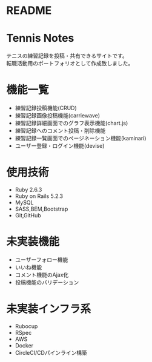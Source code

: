 # README

# Tennis Notes
テニスの練習記録を投稿・共有できるサイトです。<br>
転職活動用のポートフォリオとして作成致しました。

# 機能一覧
* 練習記録投稿機能(CRUD)
* 練習記録画像投稿機能(carriewave)
* 練習記録詳細画面でのグラフ表示機能(chart.js)
* 練習記録へのコメント投稿・削除機能
* 練習記録一覧画面でのページネーション機能(kaminari)
* ユーザー登録・ログイン機能(devise)

# 使用技術
* Ruby 2.6.3
* Ruby on Rails 5.2.3
* MySQL
* SASS,BEM,Bootstrap
* Git,GitHub

# 未実装機能
* ユーザーフォロー機能
* いいね機能
* コメント機能のAjax化
* 投稿機能のバリデーション

# 未実装インフラ系
* Rubocup
* RSpec
* AWS
* Docker
* CircleCI/CDパインライン構築